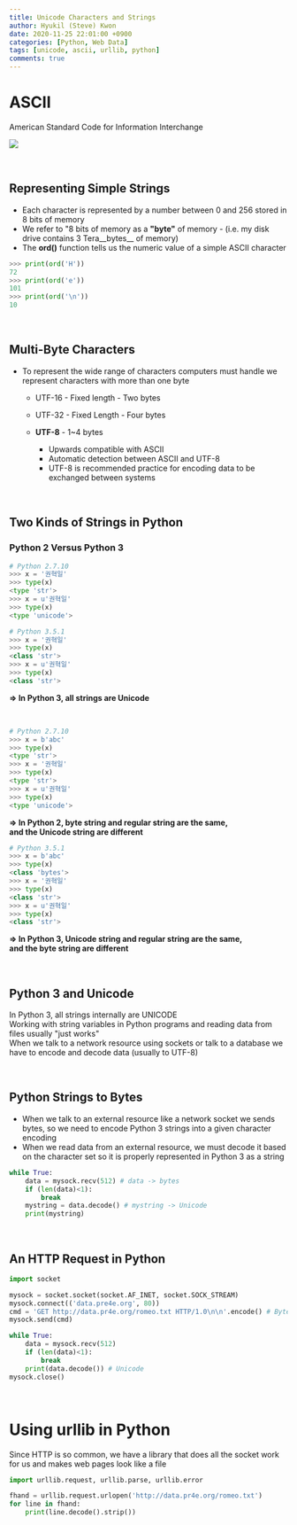 ```yaml
---
title: Unicode Characters and Strings
author: Hyukil (Steve) Kwon
date: 2020-11-25 22:01:00 +0900
categories: [Python, Web Data]
tags: [unicode, ascii, urllib, python]
comments: true
---
```

# ASCII

American Standard Code for Information Interchange

![](https://stevekwon211.github.io/assets/img/posts/asciifull.jpg)

<br>

## Representing Simple Strings

- Each character is represented by a number between 0 and 256 stored in 8 bits of memory
- We refer to "8 bits of memory as a __"byte"__ of memory - (i.e. my disk drive contains 3 Tera__bytes__ of memory)
- The __ord()__ function tells us the numeric value of a simple ASCII character

```python
>>> print(ord('H'))
72
>>> print(ord('e'))
101
>>> print(ord('\n'))
10
```

<br>

## Multi-Byte Characters

- To represent the wide range of characters computers must handle we represent characters with more than one byte

  - UTF-16 - Fixed length - Two bytes

  - UTF-32 - Fixed Length - Four bytes

  - __UTF-8__ - 1~4 bytes

    - Upwards compatible with ASCII
    - Automatic detection between ASCII and UTF-8
    - UTF-8 is recommended practice for encoding data to be exchanged between systems

<br>

## Two Kinds of Strings in Python

### Python 2 Versus Python 3

```python
# Python 2.7.10
>>> x = '권혁일'
>>> type(x)
<type 'str'>
>>> x = u'권혁일'
>>> type(x)
<type 'unicode'>
```

```python
# Python 3.5.1
>>> x = '권혁일'
>>> type(x)
<class 'str'>
>>> x = u'권혁일'
>>> type(x)
<class 'str'>
```

__=> In Python 3, all strings are Unicode__

<br>

```python
# Python 2.7.10
>>> x = b'abc'
>>> type(x)
<type 'str'>
>>> x = '권혁일'
>>> type(x)
<type 'str'>
>>> x = u'권혁일'
>>> type(x)
<type 'unicode'>
```

__=> In Python 2, byte string and regular string are the same,__  
__and the Unicode string are different__

```python
# Python 3.5.1
>>> x = b'abc'
>>> type(x)
<class 'bytes'>
>>> x = '권혁일'
>>> type(x)
<class 'str'>
>>> x = u'권혁일'
>>> type(x)
<class 'str'>
```

__=> In Python 3, Unicode string and regular string are the same,__  
__and the byte string are different__  

<br>

## Python 3 and Unicode

In Python 3, all strings internally are UNICODE  
Working with string variables in Python programs and reading data from files usually "just works"  
When we talk to a network resource using sockets or talk to a database we have to encode and decode data (usually to UTF-8)

<br>

## Python Strings to Bytes

- When we talk to an external resource like a network socket we sends bytes, so we need to encode Python 3 strings into a given character encoding
- When we read data from an external resource, we must decode it based on the character set so it is properly represented in Python 3 as a string

```python
while True:
    data = mysock.recv(512) # data -> bytes
    if (len(data)<1):
        break
    mystring = data.decode() # mystring -> Unicode
    print(mystring)
```

<br>

## An HTTP Request in Python

```python
import socket

mysock = socket.socket(socket.AF_INET, socket.SOCK_STREAM)
mysock.connect(('data.pre4e.org', 80))
cmd = 'GET http://data.pr4e.org/romeo.txt HTTP/1.0\n\n'.encode() # Bytes
mysock.send(cmd)

while True:
    data = mysock.recv(512)
    if (len(data)<1):
        break
    print(data.decode()) # Unicode
mysock.close()
```

<br>

# Using urllib in Python

Since HTTP is so common, we have a library that does all the socket work for us and makes web pages look like a file

```python
import urllib.request, urllib.parse, urllib.error

fhand = urllib.request.urlopen('http://data.pr4e.org/romeo.txt')
for line in fhand:
    print(line.decode().strip())
```